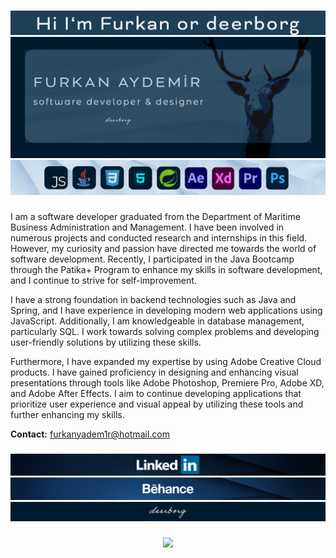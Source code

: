###

<img src ="header.png"/>
<img src ="g_banner2.png"/>
<img src ="icons.png"/>



###

I am a software developer graduated from the Department of Maritime Business Administration and Management. I have been involved in numerous projects and conducted research and internships in this field. However, my curiosity and passion have directed me towards the world of software development. Recently, I participated in the Java Bootcamp through the Patika+ Program to enhance my skills in software development, and I continue to strive for self-improvement.

I have a strong foundation in backend technologies such as Java and Spring, and I have experience in developing modern web applications using JavaScript. Additionally, I am knowledgeable in database management, particularly SQL. I work towards solving complex problems and developing user-friendly solutions by utilizing these skills.

Furthermore, I have expanded my expertise by using Adobe Creative Cloud products. I have gained proficiency in designing and enhancing visual presentations through tools like Adobe Photoshop, Premiere Pro, Adobe XD, and Adobe After Effects. I aim to continue developing applications that prioritize user experience and visual appeal by utilizing these tools and further enhancing my skills.

**Contact:** furkanyadem1r@hotmail.com

###

<div align="center">
  <a href="https://www.linkedin.com/in/ffurkanaydemir/" target="_blank">
   <img src ="lnk3.png"/>
  </a>
</div>

<div align="center">
  <a href="https://www.behance.net/deeborgh" target="_blank">
   <img src ="beh2.png"/>
  </a>
</div>



<img src ="gitHub_bottom.png"/>


###

<div align="center">
  <img src="https://profile-counter.glitch.me/deerborg/count.svg?"  />
</div>


